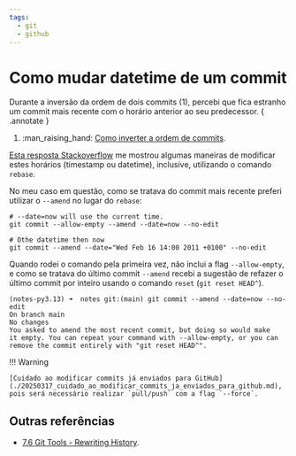 ```yaml
---
tags:
  - git
  - github
---
```


# Como mudar datetime de um commit


Durante a inversão da ordem de dois commits (1), percebi que fica estranho um commit mais recente com o horário anterior ao seu predecessor.
{ .annotate }


1. :man_raising_hand: [Como inverter a ordem de commits](./20250315_como_inverter_a_ordem_de_commits.md).

[Esta resposta Stackoverflow](https://stackoverflow.com/a/5017265/11755155) me mostrou algumas maneiras de modificar estes horários (timestamp ou datetime), inclusive, utilizando o comando `rebase`.

No meu caso em questão, como se tratava do commit mais recente preferi utilizar o `--amend` no lugar do `rebase`:

```
# --date=now will use the current time.
git commit --allow-empty --amend --date=now --no-edit

# Othe datetime then now
git commit --amend --date="Wed Feb 16 14:00 2011 +0100" --no-edit
```

Quando rodei o comando pela primeira vez, não inclui a flag `--allow-empty`, e como se tratava do último commit `--amend` recebi a sugestão de refazer o último commit por inteiro usando o comando `reset` (`git reset HEAD^`).

```
(notes-py3.13) ➜  notes git:(main) git commit --amend --date=now --no-edit
On branch main
No changes
You asked to amend the most recent commit, but doing so would make
it empty. You can repeat your command with --allow-empty, or you can
remove the commit entirely with "git reset HEAD^".
```

!!! Warning

    [Cuidado ao modificar commits já enviados para GitHub](./20250317_cuidado_ao_modificar_commits_ja_enviados_para_github.md), pois será necessário realizar `pull/push` com a flag `--force`.

## Outras referências

- [7.6 Git Tools - Rewriting History](https://git-scm.com/book/en/v2/Git-Tools-Rewriting-History).
